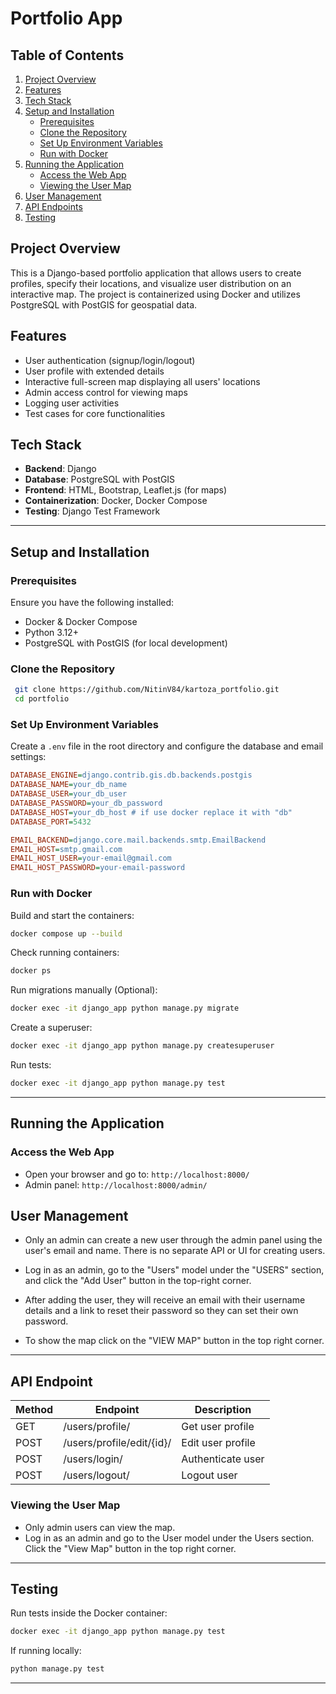 # Portfolio App


## Table of Contents
1. [Project Overview](#project-overview)
2. [Features](#features)
3. [Tech Stack](#tech-stack)
4. [Setup and Installation](#setup-and-installation)
   - [Prerequisites](#prerequisites)
   - [Clone the Repository](#clone-the-repository)
   - [Set Up Environment Variables](#set-up-environment-variables)
   - [Run with Docker](#run-with-docker)
5. [Running the Application](#running-the-application)
   - [Access the Web App](#access-the-web-app)
   - [Viewing the User Map](#viewing-the-user-map)
6. [User Management](#user-management)
7. [API Endpoints](#api-endpoint)
8. [Testing](#testing)


## Project Overview
This is a Django-based portfolio application that allows users to create profiles, specify their locations, and visualize user distribution on an interactive map. The project is containerized using Docker and utilizes PostgreSQL with PostGIS for geospatial data.


## Features
- User authentication (signup/login/logout)
- User profile with extended details
- Interactive full-screen map displaying all users' locations
- Admin access control for viewing maps
- Logging user activities
- Test cases for core functionalities

## Tech Stack
- **Backend**: Django
- **Database**: PostgreSQL with PostGIS
- **Frontend**: HTML, Bootstrap, Leaflet.js (for maps)
- **Containerization**: Docker, Docker Compose
- **Testing**: Django Test Framework

---

## Setup and Installation
### Prerequisites
Ensure you have the following installed:
- Docker & Docker Compose
- Python 3.12+
- PostgreSQL with PostGIS (for local development)

### Clone the Repository
```sh
 git clone https://github.com/NitinV84/kartoza_portfolio.git
 cd portfolio
```

### Set Up Environment Variables
Create a `.env` file in the root directory and configure the database and email settings:
```ini
DATABASE_ENGINE=django.contrib.gis.db.backends.postgis
DATABASE_NAME=your_db_name
DATABASE_USER=your_db_user
DATABASE_PASSWORD=your_db_password
DATABASE_HOST=your_db_host # if use docker replace it with "db"
DATABASE_PORT=5432

EMAIL_BACKEND=django.core.mail.backends.smtp.EmailBackend
EMAIL_HOST=smtp.gmail.com
EMAIL_HOST_USER=your-email@gmail.com
EMAIL_HOST_PASSWORD=your-email-password
```

### Run with Docker
Build and start the containers:
```sh
docker compose up --build
```
Check running containers:
```sh
docker ps
```
Run migrations manually (Optional):
```sh
docker exec -it django_app python manage.py migrate
```
Create a superuser:
```sh
docker exec -it django_app python manage.py createsuperuser
```
Run tests:
```sh
docker exec -it django_app python manage.py test
```

---

## Running the Application
### Access the Web App
- Open your browser and go to: `http://localhost:8000/`
- Admin panel: `http://localhost:8000/admin/`


## User Management
- Only an admin can create a new user through the admin panel using the user's email and name. There is no separate API or UI for creating users.
- Log in as an admin, go to the "Users" model under the "USERS" section, and click the "Add User" button in the top-right corner.
- After adding the user, they will receive an email with their username details and a link to reset their password so they can set their own password.

- To show the map click on the "VIEW MAP" button in the top right corner.
---

## API Endpoint
| Method | Endpoint       | Description        |
|--------|--------------|-------------------|
| GET    | /users/profile/  | Get user profile |
| POST    | /users/profile/edit/{id}/ | Edit user profile  |
| POST   | /users/login/  | Authenticate user |
| POST   | /users/logout/  | Logout user |

### Viewing the User Map
- Only admin users can view the map.
- Log in as an admin and go to the User model under the Users section. Click the "View Map" button in the top right corner.

---

## Testing
Run tests inside the Docker container:
```sh
docker exec -it django_app python manage.py test
```
If running locally:
```sh
python manage.py test
```
---
